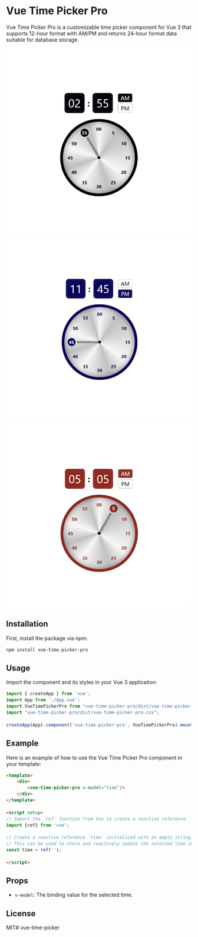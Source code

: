 # Vue Time Picker Pro

Vue Time Picker Pro is a customizable time picker component for Vue 3 that supports 12-hour format with AM/PM and returns 24-hour format data suitable for database storage.

![Vue Time Picker Pro Demo 1](https://raw.githubusercontent.com/BeBeeTheBoss/vue-time-picker/refs/heads/main/public/demo1.png)
![Vue Time Picker Pro Demo 2](https://raw.githubusercontent.com/BeBeeTheBoss/vue-time-picker/refs/heads/main/public/demo2.png)
![Vue Time Picker Pro Demo 3](https://raw.githubusercontent.com/BeBeeTheBoss/vue-time-picker/refs/heads/main/public/demo3.png)

## Installation

First, install the package via npm:

```bash
npm install vue-time-picker-pro
```

## Usage

Import the component and its styles in your Vue 3 application:

```javascript
import { createApp } from 'vue';
import App from './App.vue';
import VueTimePickerPro from "vue-time-picker-pro/dist/vue-time-picker-pro.umd.js";
import "vue-time-picker-pro/dist/vue-time-picker-pro.css";

createApp(App).component('vue-time-picker-pro', VueTimePickerPro).mount('#app');
```

## Example

Here is an example of how to use the Vue Time Picker Pro component in your template:

```html
<template>
    <div>
        <vue-time-picker-pro v-model="time"/>
    </div>
</template>

<script setup>
// Import the `ref` function from Vue to create a reactive reference.
import {ref} from 'vue';

// Create a reactive reference `time` initialized with an empty string.
// This can be used to store and reactively update the selected time in a Vue component.
const time = ref('');

</script>
```

## Props

- `v-model`: The binding value for the selected time.

## License

MIT# vue-time-picker
